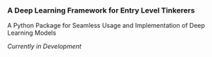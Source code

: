 ### A Deep Learning Framework for Entry Level Tinkerers

A Python Package for Seamless Usage and Implementation of Deep Learning Models

_Currently in Development_